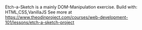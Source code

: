 Etch-a-Sketch is a mainly DOM-Manipulation exercise.
Build with: HTML,CSS,VanillaJS
See more at https://www.theodinproject.com/courses/web-development-101/lessons/etch-a-sketch-project
